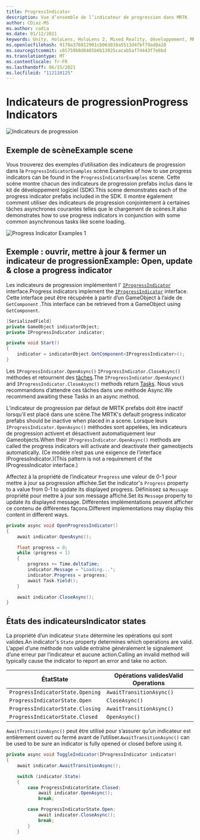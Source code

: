 ```yaml
---
title: ProgressIndicator
description: Vue d’ensemble de l’indicateur de progression dans MRTK
author: CDiaz-MS
ms.author: cadia
ms.date: 01/12/2021
keywords: Unity, HoloLens, HoloLens 2, Mixed Reality, développement, MRTK
ms.openlocfilehash: 9170a376812901cb063038a5513d4fbf79ad0a28
ms.sourcegitcommit: c65759b8d6465b6b13925cacab5af74443f7e6bd
ms.translationtype: MT
ms.contentlocale: fr-FR
ms.lasthandoff: 06/15/2021
ms.locfileid: "112110125"
---
```

# <a name="progress-indicators"></a><span data-ttu-id="ba900-104">Indicateurs de progression</span><span class="sxs-lookup"><span data-stu-id="ba900-104">Progress Indicators</span></span>

![Indicateurs de progression](../images/progress-indicator/MRTK_ProgressIndicator_Main.png)

## <a name="example-scene"></a><span data-ttu-id="ba900-106">Exemple de scène</span><span class="sxs-lookup"><span data-stu-id="ba900-106">Example scene</span></span>

<span data-ttu-id="ba900-107">Vous trouverez des exemples d’utilisation des indicateurs de progression dans la `ProgressIndicatorExamples` scène.</span><span class="sxs-lookup"><span data-stu-id="ba900-107">Examples of how to use progress indicators can be found in the `ProgressIndicatorExamples` scene.</span></span> <span data-ttu-id="ba900-108">Cette scène montre chacun des indicateurs de progression prefabs inclus dans le kit de développement logiciel (SDK).</span><span class="sxs-lookup"><span data-stu-id="ba900-108">This scene demonstrates each of the progress indicator prefabs included in the SDK.</span></span> <span data-ttu-id="ba900-109">Il montre également comment utiliser des indicateurs de progression conjointement à certaines tâches asynchrones courantes telles que le chargement de scènes.</span><span class="sxs-lookup"><span data-stu-id="ba900-109">It also demonstrates how to use progress indicators in conjunction with some common asynchronous tasks like scene loading.</span></span>

<img src="../images/progress-indicator/MRTK_ProgressIndicator_Examples.png" alt="Progress Indicator Examples 1">

## <a name="example-open-update--close-a-progress-indicator"></a><span data-ttu-id="ba900-110">Exemple : ouvrir, mettre à jour & fermer un indicateur de progression</span><span class="sxs-lookup"><span data-stu-id="ba900-110">Example: Open, update & close a progress indicator</span></span>

<span data-ttu-id="ba900-111">Les indicateurs de progression implémentent l' [`IProgressIndicator`](xref:Microsoft.MixedReality.Toolkit.UI.IProgressIndicator) interface.</span><span class="sxs-lookup"><span data-stu-id="ba900-111">Progress indicators implement the [`IProgressIndicator`](xref:Microsoft.MixedReality.Toolkit.UI.IProgressIndicator) interface.</span></span> <span data-ttu-id="ba900-112">Cette interface peut être récupérée à partir d’un GameObject à l’aide de `GetComponent` .</span><span class="sxs-lookup"><span data-stu-id="ba900-112">This interface can be retrieved from a GameObject using `GetComponent`.</span></span>

```c#
[SerializedField]
private GameObject indicatorObject;
private IProgressIndicator indicator;

private void Start()
{
    indicator = indicatorObject.GetComponent<IProgressIndicator>();
}
```

<span data-ttu-id="ba900-113">Les `IProgressIndicator.OpenAsync()` `IProgressIndicator.CloseAsync()` méthodes et retournent des [tâches](xref:System.Threading.Tasks.Task).</span><span class="sxs-lookup"><span data-stu-id="ba900-113">The `IProgressIndicator.OpenAsync()` and `IProgressIndicator.CloseAsync()` methods return [Tasks](xref:System.Threading.Tasks.Task).</span></span> <span data-ttu-id="ba900-114">Nous vous recommandons d’attendre ces tâches dans une méthode Async.</span><span class="sxs-lookup"><span data-stu-id="ba900-114">We recommend awaiting these Tasks in an async method.</span></span>

<span data-ttu-id="ba900-115">L’indicateur de progression par défaut de MRTK prefabs doit être inactif lorsqu’il est placé dans une scène.</span><span class="sxs-lookup"><span data-stu-id="ba900-115">The MRTK's default progress indicator prefabs should be inactive when placed in a scene.</span></span> <span data-ttu-id="ba900-116">Lorsque leurs `IProgressIndicator.OpenAsync()` méthodes sont appelées, les indicateurs de progression activent et désactivent automatiquement leur Gameobjects.</span><span class="sxs-lookup"><span data-stu-id="ba900-116">When their `IProgressIndicator.OpenAsync()` methods are called the progress indicators will activate and deactivate their gameobjects automatically.</span></span> <span data-ttu-id="ba900-117">(Ce modèle n’est pas une exigence de l’interface IProgressIndicator.)</span><span class="sxs-lookup"><span data-stu-id="ba900-117">(This pattern is not a requirement of the IProgressIndicator interface.)</span></span>

<span data-ttu-id="ba900-118">Affectez à la propriété de l’indicateur `Progress` une valeur de 0-1 pour mettre à jour sa progression affichée.</span><span class="sxs-lookup"><span data-stu-id="ba900-118">Set the indicator's `Progress` property to a value from 0-1 to update its displayed progress.</span></span> <span data-ttu-id="ba900-119">Définissez sa `Message` propriété pour mettre à jour son message affiché.</span><span class="sxs-lookup"><span data-stu-id="ba900-119">Set its `Message` property to update its displayed message.</span></span> <span data-ttu-id="ba900-120">Différentes implémentations peuvent afficher ce contenu de différentes façons.</span><span class="sxs-lookup"><span data-stu-id="ba900-120">Different implementations may display this content in different ways.</span></span>

```c#
private async void OpenProgressIndicator()
{
    await indicator.OpenAsync();

    float progress = 0;
    while (progress < 1)
    {
        progress += Time.deltaTime;
        indicator.Message = "Loading...";
        indicator.Progress = progress;
        await Task.Yield();
    }

    await indicator.CloseAsync();
}
```

## <a name="indicator-states"></a><span data-ttu-id="ba900-121">États des indicateurs</span><span class="sxs-lookup"><span data-stu-id="ba900-121">Indicator states</span></span>

<span data-ttu-id="ba900-122">La propriété d’un indicateur `State` détermine les opérations qui sont valides.</span><span class="sxs-lookup"><span data-stu-id="ba900-122">An indicator's `State` property determines which operations are valid.</span></span> <span data-ttu-id="ba900-123">L’appel d’une méthode non valide entraîne généralement le signalement d’une erreur par l’indicateur et aucune action.</span><span class="sxs-lookup"><span data-stu-id="ba900-123">Calling an invalid method will typically cause the indicator to report an error and take no action.</span></span>

<span data-ttu-id="ba900-124">État</span><span class="sxs-lookup"><span data-stu-id="ba900-124">State</span></span> | <span data-ttu-id="ba900-125">Opérations valides</span><span class="sxs-lookup"><span data-stu-id="ba900-125">Valid Operations</span></span>
--- | ---
`ProgressIndicatorState.Opening` | `AwaitTransitionAsync()`
`ProgressIndicatorState.Open` | `CloseAsync()`
`ProgressIndicatorState.Closing` | `AwaitTransitionAsync()`
`ProgressIndicatorState.Closed` | `OpenAsync()`

<span data-ttu-id="ba900-126">`AwaitTransitionAsync()` peut être utilisé pour s’assurer qu’un indicateur est entièrement ouvert ou fermé avant de l’utiliser.</span><span class="sxs-lookup"><span data-stu-id="ba900-126">`AwaitTransitionAsync()` can be used to be sure an indicator is fully opened or closed before using it.</span></span>

```c#
private async void ToggleIndicator(IProgressIndicator indicator)
{
    await indicator.AwaitTransitionAsync();

    switch (indicator.State)
    {
        case ProgressIndicatorState.Closed:
            await indicator.OpenAsync();
            break;

        case ProgressIndicatorState.Open:
            await indicator.CloseAsync();
            break;
        }
    }
```
